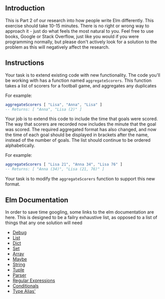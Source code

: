 ## Introduction

This is Part 2 of our research into how people write Elm differently. This exercise should take 10-15 minutes. There is no right or wrong way to approach it - just do what feels the most natural to you. Feel free to use books, Google or Stack Overflow, just like you would if you were programming normally, but please don't actively look for a solution to the problem as this will negatively affect the research.

## Instructions

Your task is to extend existing code with new functionality. The code you'll be working with has a function named `aggregateScorers`. This function takes a list of scorers for a football game, and aggregates any duplicates

For example:

```elm
aggregateScorers [ "Lisa", "Anna", "Lisa" ]
-- Returns: [ "Anna", "Lisa (2)" ]
```

Your job is to extend this code to include the time that goals were scored. The way that scorers are recorded now includes the minute that the goal was scored. The required aggregated format has also changed, and now the time of each goal should be displayed in brackets after the name, instead of the number of goals. The list should continue to be ordered alphabetically.

For example:

```elm
aggregateScorers [ "Lisa 21", "Anna 34", "Lisa 76" ]
-- Returns: [ "Anna (34)", "Lisa (21, 76)" ]
```

Your task is to modify the `aggregateScorers` function to support this new format.

## Elm Documentation

In order to save time googling, some links to the elm documentation are here. This is designed to be a failry exhaustive list, as opposed to a list of things that any one solution will need

- [Debug](https://package.elm-lang.org/packages/elm/core/latest/Debug)
- [List](https://package.elm-lang.org/packages/elm/core/latest/List)
- [Dict](https://package.elm-lang.org/packages/elm/core/latest/Dict)
- [Set](https://package.elm-lang.org/packages/elm/core/latest/Set)
- [Array](https://package.elm-lang.org/packages/elm/core/latest/Array)
- [Maybe](https://package.elm-lang.org/packages/elm/core/latest/Maybe)
- [String](https://package.elm-lang.org/packages/elm/core/latest/String)
- [Tuple](https://package.elm-lang.org/packages/elm/core/latest/Tuple)
- [Parser](https://package.elm-lang.org/packages/elm/parser/latest)
- [Regular Expressions](9https://package.elm-lang.org/packages/elm/regex/latest/)
- [Conditionals](https://elm-lang.org/docs/syntax#conditionals)
- [Type Alias'](https://elm-lang.org/docs/syntax#type-aliases)
